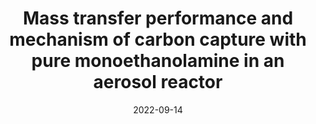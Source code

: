 ---
title: "Mass transfer performance and mechanism of carbon capture with pure monoethanolamine in an aerosol reactor"
collection: talks
type: "Oral presentation"
effort: "contribution"
permalink: /talks/mass_transfer_performance_and_mechanism_of_carbon_capture_with_pure_monoethanolamine_in_an_aerosol_reactor
venue: "(Bio)Process Engineering – a Key to Sustainable Development"
date: 2022-09-14
location: "Aachen, Germany"
---